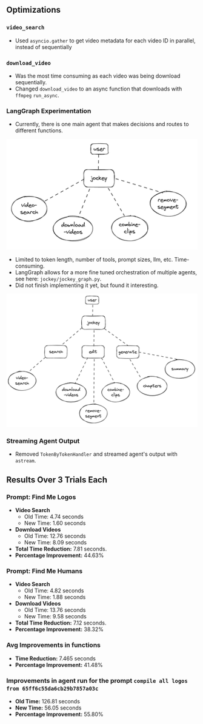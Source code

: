 ## Optimizations

### `video_search`

- Used `asyncio.gather` to get video metadata for each video ID in parallel, instead of sequentially

### `download_video`

- Was the most time consuming as each video was being download sequentially.
- Changed `download_video` to an async function that downloads with `ffmpeg` `run_async`.

### LangGraph Experimentation

- Currently, there is one main agent that makes decisions and routes to different functions.

![Agent Image](jockey/assets/images/agent.png)

- Limited to token length, number of tools, prompt sizes, llm, etc. Time-consuming.
- LangGraph allows for a more fine tuned orchestration of multiple agents, see here: `jockey/jockey_graph.py`.
- Did not finish implementing it yet, but found it interesting.

![Agent 2 Image](jockey/assets/images/agent2.png)

### Streaming Agent Output

- Removed `TokenByTokenHandler` and streamed agent's output with `astream`.

## Results Over 3 Trials Each

### Prompt: Find Me Logos

- **Video Search**
  - Old Time: 4.74 seconds
  - New Time: 1.60 seconds
- **Download Videos**
  - Old Time: 12.76 seconds
  - New Time: 8.09 seconds
- **Total Time Reduction:** 7.81 seconds.
- **Percentage Improvement:** 44.63%

### Prompt: Find Me Humans

- **Video Search**
  - Old Time: 4.82 seconds
  - New Time: 1.88 seconds
- **Download Videos**
  - Old Time: 13.76 seconds
  - New Time: 9.58 seconds
- **Total Time Reduction:** 7.12 seconds.
- **Percentage Improvement:** 38.32%

### Avg Improvements in functions

- **Time Reduction:** 7.465 seconds
- **Percentage Improvement:** 41.48%

### Improvements in agent run for the prompt `compile all logos from 65ff6c55da6cb29b7857a03c`

- **Old Time:** 126.81 seconds
- **New Time:** 56.05 seconds
- **Percentage Improvement:** 55.80%
